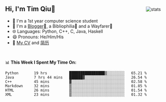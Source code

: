<p>
<img src="https://github-readme-stats.vercel.app/api?username=qyxtim&show_icons=true" alt="stats" align="right" style="padding-top:20px"/>
</p>

## Hi, I'm Tim Qiu👋

- 🔭 I'm a 1st year computer science student
- 🌱 I'm a [Blogger](https://blog.blinkstar.cn)📝, a Bibliophilia📕 and a Wayfarer🚶
- 🌐 Languages: Python, C++, C, Java, Haskell
- 😄 Pronouns: He/Him/His
- 📄 [My CV](./cv.pdf) and [简历](./cv-ch.pdf)

<br>

📊 **This Week I Spent My Time On:**
<!--START_SECTION:waka-->

```text
Python       19 hrs          ████████████████▒░░░░░░░░   65.21 %
Java         7 hrs 44 mins   ██████▓░░░░░░░░░░░░░░░░░░   26.54 %
C++          45 mins         ▓░░░░░░░░░░░░░░░░░░░░░░░░   02.58 %
Markdown     32 mins         ▒░░░░░░░░░░░░░░░░░░░░░░░░   01.85 %
HTML         26 mins         ▒░░░░░░░░░░░░░░░░░░░░░░░░   01.54 %
XML          23 mins         ▒░░░░░░░░░░░░░░░░░░░░░░░░   01.32 %
```

<!--END_SECTION:waka-->

